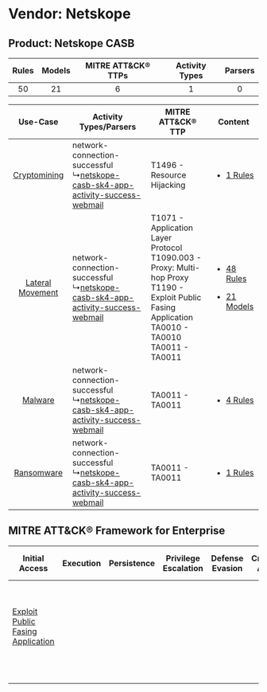 Vendor: Netskope
================
Product: Netskope CASB
----------------------
| Rules | Models | MITRE ATT&CK® TTPs | Activity Types | Parsers |
|:-----:|:------:|:------------------:|:--------------:|:-------:|
|  50   |   21   |         6          |       1        |    0    |

|    Use-Case    | Activity Types/Parsers    | MITRE ATT&CK® TTP    | Content    |
|:----:| ---- | ---- | ---- |
|     [Cryptomining](../../../UseCases/uc_cryptomining.md)     |  network-connection-successful<br> ↳[netskope-casb-sk4-app-activity-success-webmail](Ps/pC_netskopecasbsk4appactivitysuccesswebmail.md)<br> | T1496 - Resource Hijacking<br>    | [<ul><li>1 Rules</li></ul>](RM/r_m_netskope_netskope_casb_Cryptomining.md)    |
| [Lateral Movement](../../../UseCases/uc_lateral_movement.md) |  network-connection-successful<br> ↳[netskope-casb-sk4-app-activity-success-webmail](Ps/pC_netskopecasbsk4appactivitysuccesswebmail.md)<br> | T1071 - Application Layer Protocol<br>T1090.003 - Proxy: Multi-hop Proxy<br>T1190 - Exploit Public Fasing Application<br>TA0010 - TA0010<br>TA0011 - TA0011<br> | [<ul><li>48 Rules</li></ul><ul><li>21 Models</li></ul>](RM/r_m_netskope_netskope_casb_Lateral_Movement.md) |
|          [Malware](../../../UseCases/uc_malware.md)          |  network-connection-successful<br> ↳[netskope-casb-sk4-app-activity-success-webmail](Ps/pC_netskopecasbsk4appactivitysuccesswebmail.md)<br> | TA0011 - TA0011<br>    | [<ul><li>4 Rules</li></ul>](RM/r_m_netskope_netskope_casb_Malware.md)    |
|       [Ransomware](../../../UseCases/uc_ransomware.md)       |  network-connection-successful<br> ↳[netskope-casb-sk4-app-activity-success-webmail](Ps/pC_netskopecasbsk4appactivitysuccesswebmail.md)<br> | TA0011 - TA0011<br>    | [<ul><li>1 Rules</li></ul>](RM/r_m_netskope_netskope_casb_Ransomware.md)    |

MITRE ATT&CK® Framework for Enterprise
--------------------------------------
| Initial Access                                                                         | Execution | Persistence | Privilege Escalation | Defense Evasion | Credential Access | Discovery | Lateral Movement | Collection | Command and Control                                                                                                                                                                                                      | Exfiltration | Impact                                                                  |
| -------------------------------------------------------------------------------------- | --------- | ----------- | -------------------- | --------------- | ----------------- | --------- | ---------------- | ---------- | ------------------------------------------------------------------------------------------------------------------------------------------------------------------------------------------------------------------------ | ------------ | ----------------------------------------------------------------------- |
| [Exploit Public Fasing Application](https://attack.mitre.org/techniques/T1190)<br><br> |           |             |                      |                 |                   |           |                  |            | [Proxy: Multi-hop Proxy](https://attack.mitre.org/techniques/T1090/003)<br><br>[Application Layer Protocol](https://attack.mitre.org/techniques/T1071)<br><br>[Proxy](https://attack.mitre.org/techniques/T1090)<br><br> |              | [Resource Hijacking](https://attack.mitre.org/techniques/T1496)<br><br> |